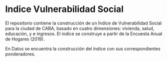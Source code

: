 # Indice Vulnerabilidad Social

El repositorio  contiene la construcción de un Índice de Vulnerabilidad Social para la ciudad de CABA, basado en cuatro dimensiones: vivienda, salud, educación, y e ingresos. El indice se construye a partir de la Encuesta Anual de Hogares (2019).

En Datos se encuentra la construcción del índice con sus correspondientes ponderadores. 